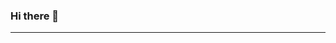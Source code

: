 ### Hi there 👋
---
<!-- [![Solved.ac](http://mazassumnida.wtf/api/generate_badge?boj=eunchae01)](https://solved.ac/profile/eunchae01) -->



<!--
**eunchae01/eunchae01** is a ✨ _special_ ✨ repository because its `README.md` (this file) appears on your GitHub profile.

Here are some ideas to get you started:

- 🔭 I’m currently working on ...
- 🌱 I’m currently learning ...
- 👯 I’m looking to collaborate on ...
- 🤔 I’m looking for help with ...
- 💬 Ask me about ...
- 📫 How to reach me: ...
- 😄 Pronouns: ...
- ⚡ Fun fact: ...
-->
